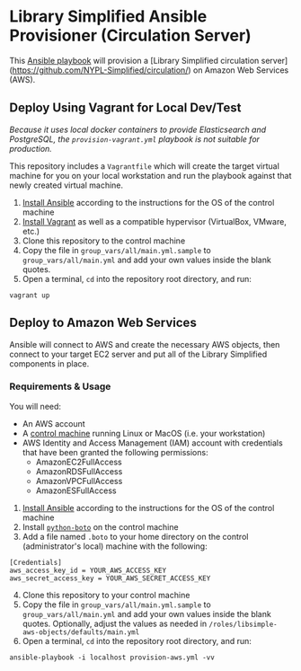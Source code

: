 # Library Simplified Ansible Provisioner (Circulation Server)
This [Ansible playbook](http://docs.ansible.com/ansible/) will provision a [Library Simplified circulation server]
(https://github.com/NYPL-Simplified/circulation/) on Amazon Web Services (AWS). 

## Deploy Using Vagrant for Local Dev/Test
_Because it uses local docker containers to provide Elasticsearch and PostgreSQL, the `provision-vagrant.yml` playbook is not suitable for production._ 

This repository includes a `Vagrantfile` which will create the target virtual machine for you on your local workstation and run the playbook against that newly created virtual machine. 

1. [Install Ansible](http://docs.ansible.com/ansible/intro_installation.html) according to the instructions for the OS of the control machine
2. [Install Vagrant](https://www.vagrantup.com/docs/installation/) as well as a compatible hypervisor (VirtualBox, VMware, etc.)
3. Clone this repository to the control machine
5. Copy the file in `group_vars/all/main.yml.sample` to `group_vars/all/main.yml` and add your own values inside the blank quotes.
4. Open a terminal, `cd` into the repository root directory, and run:
```
vagrant up
```

## Deploy to Amazon Web Services
Ansible will connect to AWS and create the necessary AWS objects, then connect to your target EC2 server and put all of the Library Simplified components in place. 

### Requirements & Usage
You will need:
- An AWS account 
- A [control machine](http://docs.ansible.com/ansible/intro_installation.html) running Linux or MacOS (i.e. your workstation)
- AWS Identity and Access Management (IAM) account with credentials that have been granted the following permissions:
  - AmazonEC2FullAccess
  - AmazonRDSFullAccess
  - AmazonVPCFullAccess
  - AmazonESFullAccess

1. [Install Ansible](http://docs.ansible.com/ansible/intro_installation.html) according to the instructions for the OS of the control machine
2. Install [`python-boto`](https://pypi.python.org/pypi/boto) on the control machine
3. Add a file named `.boto` to your home directory on the control (administrator's local) machine with the following:
```
[Credentials]
aws_access_key_id = YOUR_AWS_ACCESS_KEY
aws_secret_access_key = YOUR_AWS_SECRET_ACCESS_KEY
```
4. Clone this repository to your control machine
5. Copy the file in `group_vars/all/main.yml.sample` to `group_vars/all/main.yml` and add your own values inside the blank quotes. Optionally, adjust the values as needed in `/roles/libsimple-aws-objects/defaults/main.yml` 
6. Open a terminal, `cd` into the repository root directory, and run:
```
ansible-playbook -i localhost provision-aws.yml -vv
```

